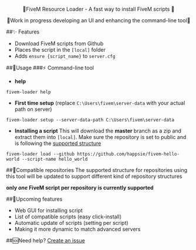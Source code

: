<p align="center">
    🌟FiveM Resource Loader - A fast way to install FiveM scripts  🌟  
</p>
<p align="center">
    🚨Work in progress developing an UI and enhancing the command-line tool🚨
</p>

##✨ Features
* Download FiveM scripts from Github
* Places the script in the `[local]` folder
* Adds `ensure {script_name}` to `server.cfg`

##🔭Usage
###⚡ Command-line tool
* **help**
```
fivem-loader help
```
* **First time setup** 
(replace `C:\Users\fivem\server-data` with your actual path on server)
```
fivem-loader setup --server-data-path C:\Users\fivem\server-data
``` 
* **Installing a script**
This will download the **master** branch as a zip and extract them into `[local]`. Make sure the repository is set to public and is following the [supported structure](#🖖Compatible-repositories)
```
fivem-loader load --github https://github.com/happsie/fivem-hello-world --script-name hello_world
```

##🖖Compatible repositories
The supported structure for repositories using this tool will be updated to support different kind of repository structures

**only *one* FiveM script per repository is currently supported**

##🚀Upcoming features
* Web GUI for installing script
* List of compatible scripts (easy click-install)
* Automatic update of scripts (setting per script)
* Making it more dynamic to match advanced servers

##🆘Need help?
[Create an issue](https://github.com/happsie/fivem-loader/issues) 


